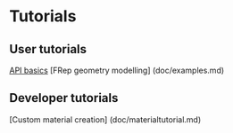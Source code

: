 Tutorials
=========

User tutorials
--------------
[API basics](doc/vtkstyle.md)
[FRep geometry modelling] (doc/examples.md)


Developer tutorials
-------------------

[Custom material creation] (doc/materialtutorial.md)
